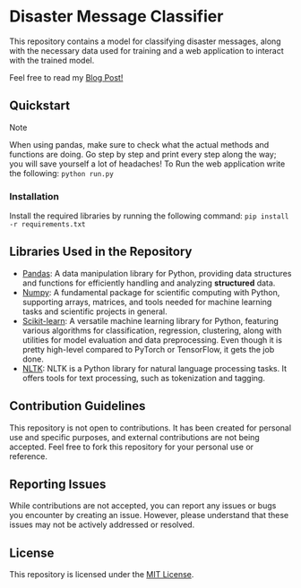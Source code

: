 # Disaster Message Classifier

This repository contains a model for classifying disaster messages, along with the necessary data used for training and a web application to interact with the trained model.

Feel free to read my [Blog Post!](https://medium.com/@alnassarnasser/disaster-message-classifier-1234567890)

## Quickstart

> [!NOTE]
> When using pandas, make sure to check what the actual methods and functions are doing. Go step by step and print every step along the way; you will save yourself a lot of headaches!
> To Run the web application write the following: `python run.py`

### Installation

Install the required libraries by running the following command:
`pip install -r requirements.txt`

## Libraries Used in the Repository

- [Pandas](https://pandas.pydata.org/): A data manipulation library for Python, providing data structures and functions for efficiently handling and analyzing **structured** data.
- [Numpy](https://numpy.org/): A fundamental package for scientific computing with Python, supporting arrays, matrices, and tools needed for machine learning tasks and scientific projects in general.
- [Scikit-learn](https://scikit-learn.org/): A versatile machine learning library for Python, featuring various algorithms for classification, regression, clustering, along with utilities for model evaluation and data preprocessing. Even though it is pretty high-level compared to PyTorch or TensorFlow, it gets the job done.
- [NLTK](https://www.nltk.org/): NLTK is a Python library for natural language processing tasks. It offers tools for text processing, such as tokenization and tagging.

## Contribution Guidelines

This repository is not open to contributions. It has been created for personal use and specific purposes, and external contributions are not being accepted. Feel free to fork this repository for your personal use or reference.

## Reporting Issues

While contributions are not accepted, you can report any issues or bugs you encounter by creating an issue. However, please understand that these issues may not be actively addressed or resolved.

## License

This repository is licensed under the [MIT License](https://opensource.org/licenses/MIT).

